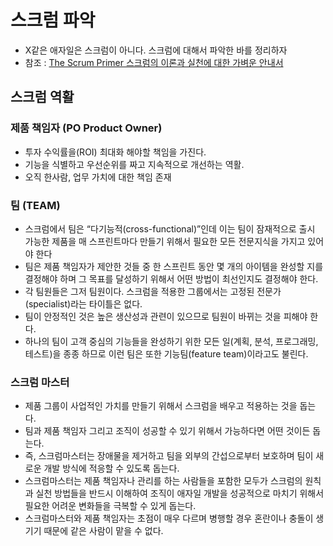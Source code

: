 # 스크럼 파악

* X같은 애자일은 스크럼이 아니다. 스크럼에 대해서 파악한 바를 정리하자 
* 참조 : [The Scrum Primer 스크럼의 이론과 실천에 대한 가벼운 안내서](https://scrumprimer.org/primers/kr_scrumprimer20.pdf)

## 스크럼 역활

### 제품 책임자 (PO Product Owner)

* 투자 수익률을(ROI) 최대화 해야할 책임을 가진다.
* 기능을 식별하고 우선순위를 짜고 지속적으로 개선하는 역활.
* 오직 한사람, 업무 가치에 대한 책임 존재



### 팀 (TEAM)

* 스크럼에서 팀은 “다기능적(cross-functional)”인데 이는 팀이 잠재적으로 출시 가능한 제품을 매 스프린트마다 만들기 위해서 필요한 모든 전문지식을 가지고 있어야 한다
* 팀은 제품 책임자가 제안한 것들 중 한 스프린트 동안 몇 개의 아이템을 완성할 지를 결정해야 하며 그 목표를 달성하기 위해서 어떤 방법이 최선인지도 결정해야 한다. 
* 각 팀원들은 그저 팀원이다. 스크럼을 적용한 그룹에서는 고정된 전문가(specialist)라는 타이틀은 없다.
* 팀이 안정적인 것은 높은 생산성과 관련이 있으므로 팀원이 바뀌는 것을 피해야 한다.
* 하나의 팀이 고객 중심의 기능들을 완성하기 위한 모든 일(계획, 분석, 프로그래밍, 테스트)을 종종 하므로 이런 팀은 또한 기능팀(feature team)이라고도 불린다. 



### 스크럼 마스터

* 제품 그룹이 사업적인 가치를 만들기 위해서 스크럼을 배우고 적용하는 것을 돕는다.
* 팀과 제품 책임자 그리고 조직이 성공할 수 있기 위해서 가능하다면 어떤 것이든 돕는다.
* 즉, 스크럼마스터는 장애물을 제거하고 팀을 외부의 간섭으로부터 보호하며 팀이 새로운 개발 방식에 적응할 수 있도록 돕는다. 
* 스크럼마스터는 제품 책임자나 관리를 하는 사람들을 포함한 모두가 스크럼의 원칙과 실천 방법들을 반드시 이해하여 조직이 애자일 개발을 성공적으로 마치기 위해서 필요한 어려운 변화들을 극복할 수 있게 돕는다.
* 스크럼마스터와 제품 책임자는 초점이 매우 다르며 병행할 경우 혼란이나 충돌이 생기기 때문에 같은 사람이 맡을 수 없다.



